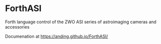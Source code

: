 # ForthASI
Forth language control of the ZWO ASI series of astroimaging cameras and accessories

Documenation at https://anding.github.io/ForthASI/
